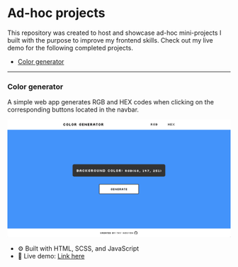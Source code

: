 # Ad-hoc projects
This repository was created to host and showcase ad-hoc mini-projects I built with the purpose to improve my frontend skills. Check out my live demo for the following completed projects.

  - [Color generator](#color-generator)

---

### Color generator
A simple web app generates RGB and HEX codes when clicking on the corresponding buttons located in the navbar.

![color-generator-desktop-screenshot](./screenshots/color-generator.png)

- ⚙️ Built with HTML, SCSS, and JavaScript
- 🔗 Live demo: [Link here](https://thynguyen.dev/adhoc-projects/color-generator/index.html)
